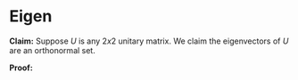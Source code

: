 # Eigen

**Claim:** Suppose $U$ is any $2x2$ unitary matrix. We claim the eigenvectors of $U$ are an orthonormal set.

**Proof:**